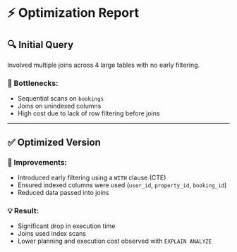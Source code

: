 # ⚡ Optimization Report

## 🔍 Initial Query
Involved multiple joins across 4 large tables with no early filtering.

### 🔴 Bottlenecks:
- Sequential scans on `bookings`
- Joins on unindexed columns
- High cost due to lack of row filtering before joins

---

## ✅ Optimized Version

### 🧪 Improvements:
- Introduced early filtering using a `WITH` clause (CTE)
- Ensured indexed columns were used (`user_id`, `property_id`, `booking_id`)
- Reduced data passed into joins

### 💡 Result:
- Significant drop in execution time
- Joins used index scans
- Lower planning and execution cost observed with `EXPLAIN ANALYZE`
